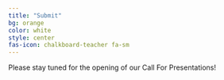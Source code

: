 ```yaml
---
title: "Submit"
bg: orange
color: white
style: center
fas-icon: chalkboard-teacher fa-sm
---
```

<div>
    <p>Please stay tuned for the opening of our Call For Presentations!</p>
</div>

